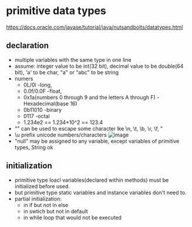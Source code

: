 # primitive data types

https://docs.oracle.com/javase/tutorial/java/nutsandbolts/datatypes.html

## declaration

- multiple variables with the same type in one line
- assume: integer value to be int(32 bit), decimal value to be double(64 bit), 'a' to be char, "a" or "abc" to be string
- numers
  - 0L/0l -long, 
  - 0.0f/0.0F -float, 
  - 0x1a(numbers 0 through 9 and the letters A through F) -Hexadecimal(base 16)
  - 0b11010 -binary
  - 0117 -octal
  - 1.234e2 == 1.234*10^2 == 123.4
- "\" can be used to escape some character lke \n, \t, \b, \r, \f, \"
- \u prefix unicode numbers/characters ![image](https://user-images.githubusercontent.com/11585326/123185694-7d5d0b80-d464-11eb-930c-6dadd934291e.png)
- "null" may be assigned to any variable, except variables of primitive types, String ok

## initialization

- primitive type loacl variables(declared within methods) must be initialized before used. 
- but primitive type static variables and instance variables don't need to.
- partial initialization:
  - in if but not in else
  - in swtich but not in default 
  - in while loop that would not be executed

